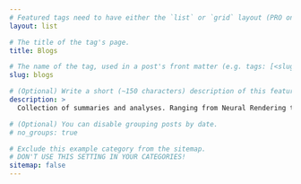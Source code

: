 ```yaml
---
# Featured tags need to have either the `list` or `grid` layout (PRO only).
layout: list

# The title of the tag's page.
title: Blogs

# The name of the tag, used in a post's front matter (e.g. tags: [<slug>]).
slug: blogs

# (Optional) Write a short (~150 characters) description of this featured tag.
description: >
  Collection of summaries and analyses. Ranging from Neural Rendering to Multimodal Summarizations to Anime Recommendations and Football Analysis

# (Optional) You can disable grouping posts by date.
# no_groups: true

# Exclude this example category from the sitemap.
# DON'T USE THIS SETTING IN YOUR CATEGORIES!
sitemap: false
---
```

